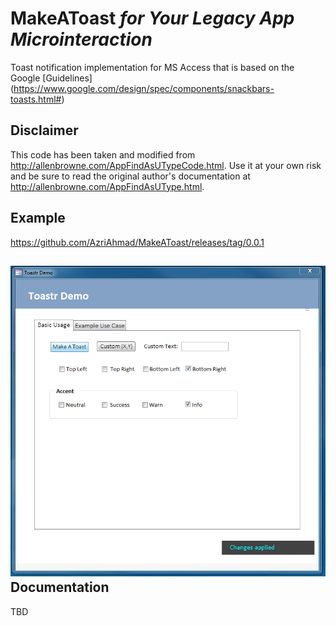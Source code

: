 # MakeAToast *for Your Legacy App Microinteraction*
Toast notification implementation for MS Access that is based on the Google [Guidelines] (https://www.google.com/design/spec/components/snackbars-toasts.html#)

Disclaimer
---
This code has been taken and modified from http://allenbrowne.com/AppFindAsUTypeCode.html.
Use it at your own risk and be sure to read the original author's documentation at http://allenbrowne.com/AppFindAsUType.html. 


Example
---
https://github.com/AzriAhmad/MakeAToast/releases/tag/0.0.1


![alt tag](https://raw.githubusercontent.com/AzriAhmad/MakeAToast/master/Screenshot.png) 
Documentation
---

TBD
